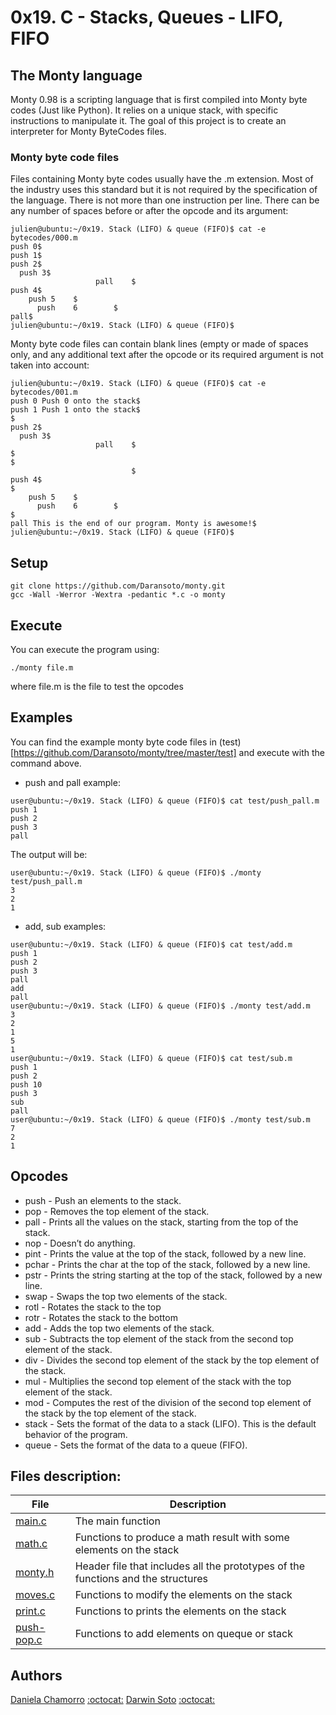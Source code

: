 # 0x19. C - Stacks, Queues - LIFO, FIFO

## The Monty language
Monty 0.98 is a scripting language that is first compiled into Monty byte codes (Just like Python). It relies on a unique stack, with specific instructions to manipulate it. The goal of this project is to create an interpreter for Monty ByteCodes files.

### Monty byte code files

Files containing Monty byte codes usually have the .m extension. Most of the industry uses this standard but it is not required by the specification of the language. There is not more than one instruction per line. There can be any number of spaces before or after the opcode and its argument:

```
julien@ubuntu:~/0x19. Stack (LIFO) & queue (FIFO)$ cat -e bytecodes/000.m
push 0$
push 1$
push 2$
  push 3$
                   pall    $
push 4$
    push 5    $
      push    6        $
pall$
julien@ubuntu:~/0x19. Stack (LIFO) & queue (FIFO)$
```

Monty byte code files can contain blank lines (empty or made of spaces only, and any additional text after the opcode or its required argument is not taken into account:
```
julien@ubuntu:~/0x19. Stack (LIFO) & queue (FIFO)$ cat -e bytecodes/001.m
push 0 Push 0 onto the stack$
push 1 Push 1 onto the stack$
$
push 2$
  push 3$
                   pall    $
$
$
                           $
push 4$
$
    push 5    $
      push    6        $
$
pall This is the end of our program. Monty is awesome!$
julien@ubuntu:~/0x19. Stack (LIFO) & queue (FIFO)$
```
## Setup

```
git clone https://github.com/Daransoto/monty.git
gcc -Wall -Werror -Wextra -pedantic *.c -o monty
```

## Execute
You can execute the program using:
```
./monty file.m
```
where file.m is the file to test the opcodes

## Examples
You can find the example monty byte code files in (test)[https://github.com/Daransoto/monty/tree/master/test] and execute with the command above.

* push and pall example:
```
user@ubuntu:~/0x19. Stack (LIFO) & queue (FIFO)$ cat test/push_pall.m
push 1
push 2
push 3
pall
```
The output will be:
```
user@ubuntu:~/0x19. Stack (LIFO) & queue (FIFO)$ ./monty test/push_pall.m
3
2
1
```
* add, sub examples:
```
user@ubuntu:~/0x19. Stack (LIFO) & queue (FIFO)$ cat test/add.m 
push 1
push 2
push 3
pall
add
pall
user@ubuntu:~/0x19. Stack (LIFO) & queue (FIFO)$ ./monty test/add.m 
3
2
1
5
1
user@ubuntu:~/0x19. Stack (LIFO) & queue (FIFO)$ cat test/sub.m
push 1
push 2
push 10
push 3
sub
pall
user@ubuntu:~/0x19. Stack (LIFO) & queue (FIFO)$ ./monty test/sub.m 
7
2
1
```
## Opcodes

* push - Push an elements to the stack.
* pop - Removes the top element of the stack.
* pall - Prints all the values on the stack, starting from the top of the stack.
* nop - Doesn’t do anything.
* pint - Prints the value at the top of the stack, followed by a new line.
* pchar - Prints the char at the top of the stack, followed by a new line.
* pstr - Prints the string starting at the top of the stack, followed by a new line.
* swap - Swaps the top two elements of the stack.
* rotl - Rotates the stack to the top
* rotr - Rotates the stack to the bottom
* add - Adds the top two elements of the stack.
* sub - Subtracts the top element of the stack from the second top element of the stack.
* div - Divides the second top element of the stack by the top element of the stack.
* mul - Multiplies the second top element of the stack with the top element of the stack.
* mod - Computes the rest of the division of the second top element of the stack by the top element of the stack.
* stack - Sets the format of the data to a stack (LIFO). This is the default behavior of the program.
* queue - Sets the format of the data to a queue (FIFO).



## Files description:

| File | Description |
| ------ | ------ |
| [main.c](https://github.com/Daransoto/monty/blob/master/main.c) | The main function |
| [math.c](https://github.com/Daransoto/monty/blob/master/math.c) | Functions to produce a math result with some elements on the stack|
| [monty.h](https://github.com/Daransoto/monty/blob/master/monty.h) | Header file that includes all the prototypes of the functions and the structures |
| [moves.c](https://github.com/Daransoto/monty/blob/master/moves.c) | Functions to modify the elements on the stack |
| [print.c](https://github.com/Daransoto/monty/blob/master/print.c) | Functions to prints the elements on the stack |
| [push-pop.c](https://github.com/Daransoto/monty/blob/master/push-pop.c) | Functions to add elements on queque or stack |

## Authors

[Daniela Chamorro](https://www.linkedin.com/in/daniela-alexandra-chamorro-guerrero-666805a1/) [:octocat:](https://github.com/dalexach)
[Darwin Soto](https://www.linkedin.com/in/darwin-soto-6b41a6105/) [:octocat:](https://github.com/Daransoto)
